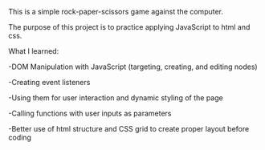 This is a simple rock-paper-scissors game against the computer.

The purpose of this project is to practice applying JavaScript to html and css.


What I learned:

-DOM Manipulation with JavaScript (targeting, creating, and editing nodes)

-Creating event listeners 

 -Using them for user interaction and dynamic styling of the page
 
 -Calling functions with user inputs as parameters
 
-Better use of html structure and CSS grid to create proper layout before coding
